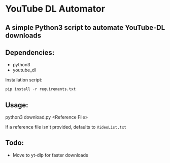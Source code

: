 # YouTube DL Automator
## A simple Python3 script to automate YouTube-DL downloads

## Dependencies:
 - python3
 - youtube_dl

Installation script:
```python
pip install -r requirements.txt
```
## Usage:
python3 download.py \<Reference File\>

If a reference file isn't provided, defaults to `VideoList.txt`

## Todo:
 - Move to yt-dlp for faster downloads
